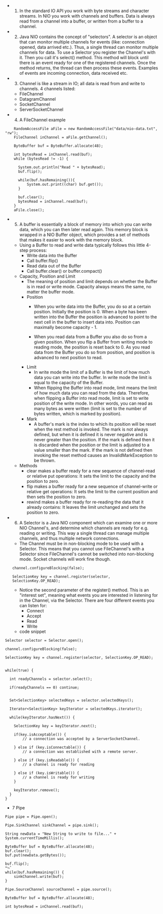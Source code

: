 * 1. In the standard IO API you work with byte streams and character streams. In NIO you work with channels and buffers. Data is always read from a channel into a buffer, or written from a buffer to a channel.
* 2. Java NIO contains the concept of "selectors". A selector is an object that can monitor multiple channels for events (like: connection opened, data arrived etc.). Thus, a single thread can monitor multiple channels for data.
  To use a Selector you register the Channel's with it. Then you call it's select() method. This method will block until there is an event ready for one of the registered channels. Once the method returns, the thread can then process these events. Examples of events are incoming connection, data received etc.
* 3. Channel is like a stream in IO; all data is read from and write to channels. 4 channels listed:
  * FileChannel
  * DatagramChannel
  * SocketChannel
  * ServerSocketChannel
* 4. A FileChannel example
```
    RandomAccessFile aFile = new RandomAccessFile("data/nio-data.txt", "rw");
    FileChannel inChannel = aFile.getChannel();

    ByteBuffer buf = ByteBuffer.allocate(48);

    int bytesRead = inChannel.read(buf);
    while (bytesRead != -1) {

      System.out.println("Read " + bytesRead);
      buf.flip();

      while(buf.hasRemaining()){
          System.out.print((char) buf.get());
      }

      buf.clear();
      bytesRead = inChannel.read(buf);
    }
    aFile.close();
```
* 5. A buffer is essentially a block of memory into which you can write data, which you can then later read again. This memory block is wrapped in a NIO Buffer object, which provides a set of methods that makes it easier to work with the memory block.
  * Using a Buffer to read and write data typically follows this little 4-step process:
    * Write data into the Buffer
    * Call buffer.flip()
    * Read data out of the Buffer
    * Call buffer.clear() or buffer.compact()
  * Capacity, Position and Limit
    * The meaning of position and limit depends on whether the Buffer is in read or write mode. Capacity always means the same, no matter the buffer mode.
    * Position
      * When you write data into the Buffer, you do so at a certain position. Initially the position is 0. When a byte has been written into the Buffer the position is advanced to point to the next cell in the buffer to insert data into. Position can maximally become capacity - 1.

      * When you read data from a Buffer you also do so from a given position. When you flip a Buffer from writing mode to reading mode, the position is reset back to 0. As you read data from the Buffer you do so from position, and position is advanced to next position to read.
    * Limit
      * In write mode the limit of a Buffer is the limit of how much data you can write into the buffer. In write mode the limit is equal to the capacity of the Buffer.
      * When flipping the Buffer into read mode, limit means the limit of how much data you can read from the data. Therefore, when flipping a Buffer into read mode, limit is set to write position of the write mode. In other words, you can read as many bytes as were written (limit is set to the number of bytes written, which is marked by position).
    * Mark
      * A buffer's mark is the index to which its position will be reset when the rest method is invoked.  The mark is not always defined, but when it is defined it is never negative and is never greater than the position.  If the mark is defined then it is discarded when the position or the limit is adjusted to a value smaller than the mark.  If the mark is not defined then invoking the reset method causes an InvalidMarkException to be thrown.
  * Methods
    * clear makes a buffer ready for a new sequence of channel-read or relative put operations: It sets the limit to the capacity and the position to zero.
    * flip makes a buffer ready for a new sequence of channel-write or relative get operations: It sets the limit to the current position and then sets the position to zero.
    * rewind makes a buffer ready for re-reading the data that it already contains: It leaves the limit unchanged and sets the position to zero.
* 6. A Selector is a Java NIO component which can examine one or more NIO Channel's, and determine which channels are ready for e.g. reading or writing. This way a single thread can manage multiple channels, and thus multiple network connections.
  * The Channel must be in non-blocking mode to be used with a Selector. This means that you cannot use FileChannel's with a Selector since FileChannel's cannot be switched into non-blocking mode. Socket channels will work fine though.
  ```
  channel.configureBlocking(false);

  SelectionKey key = channel.register(selector, SelectionKey.OP_READ);
  ```
  * Notice the second parameter of the register() method. This is an "interest set", meaning what events you are interested in listening for in the Channel, via the Selector. There are four different events you can listen for:
    * Connect
    * Accept
    * Read
    * Write
  * code snippet
```
Selector selector = Selector.open();

channel.configureBlocking(false);

SelectionKey key = channel.register(selector, SelectionKey.OP_READ);


while(true) {

  int readyChannels = selector.select();

  if(readyChannels == 0) continue;


  Set<SelectionKey> selectedKeys = selector.selectedKeys();

  Iterator<SelectionKey> keyIterator = selectedKeys.iterator();

  while(keyIterator.hasNext()) {

    SelectionKey key = keyIterator.next();

    if(key.isAcceptable()) {
        // a connection was accepted by a ServerSocketChannel.

    } else if (key.isConnectable()) {
        // a connection was established with a remote server.

    } else if (key.isReadable()) {
        // a channel is ready for reading

    } else if (key.isWritable()) {
        // a channel is ready for writing
    }

    keyIterator.remove();
  }
}

```
* 7 Pipe
```
Pipe pipe = Pipe.open();

Pipe.SinkChannel sinkChannel = pipe.sink();

String newData = "New String to write to file..." + System.currentTimeMillis();

ByteBuffer buf = ByteBuffer.allocate(48);
buf.clear();
buf.put(newData.getBytes());

buf.flip();
™¬ˆ
while(buf.hasRemaining()) {
    sinkChannel.write(buf);
}

Pipe.SourceChannel sourceChannel = pipe.source();

ByteBuffer buf = ByteBuffer.allocate(48);

int bytesRead = inChannel.read(buf);
```

